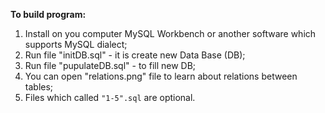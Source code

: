 **To build program:**
1. Install on you computer MySQL Workbench or another software which supports MySQL dialect;
2. Run file "initDB.sql" - it is create new Data Base (DB);
3. Run file "pupulateDB.sql" - to fill new DB;
4. You can open "relations.png" file to learn about relations between tables;
5. Files which called `"1-5".sql` are optional.

